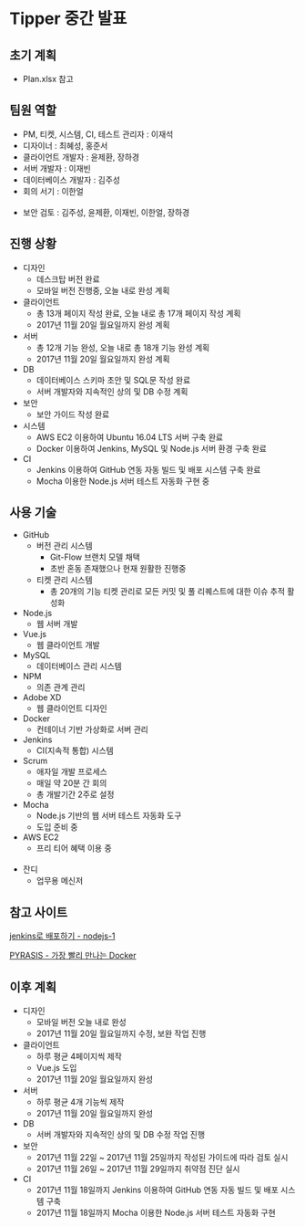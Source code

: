 # Tipper 중간 발표

## 초기 계획
* Plan.xlsx 참고

## 팀원 역할
* PM, 티켓, 시스템, CI, 테스트 관리자 : 이재석
* 디자이너 : 최혜성, 홍준서
* 클라이언트 개발자 : 윤제환, 장하경
* 서버 개발자 : 이재빈
* 데이터베이스 개발자 : 김주성
* 회의 서기 : 이한얼
<br><br>
* 보안 검토 : 김주성, 윤제환, 이재빈, 이한얼, 장하경

## 진행 상황
* 디자인
    * 데스크탑 버전 완료
    * 모바일 버전 진행중, 오늘 내로 완성 계획
* 클라이언트
    * 총 13개 페이지 작성 완료, 오늘 내로 총 17개 페이지 작성 계획
    * 2017년 11월 20일 월요일까지 완성 계획
* 서버
    * 총 12개 기능 완성, 오늘 내로 총 18개 기능 완성 계획
    * 2017년 11월 20일 월요일까지 완성 계획
* DB
    * 데이터베이스 스키마 초안 및 SQL문 작성 완료
    * 서버 개발자와 지속적인 상의 및 DB 수정 계획
* 보안
    * 보안 가이드 작성 완료
* 시스템
    * AWS EC2 이용하여 Ubuntu 16.04 LTS 서버 구축 완료
    * Docker 이용하여 Jenkins, MySQL 및 Node.js 서버 환경 구축 완료
* CI
    * Jenkins 이용하여 GitHub 연동 자동 빌드 및 배포 시스템 구축 완료
    * Mocha 이용한 Node.js 서버 테스트 자동화 구현 중

## 사용 기술
* GitHub
    * 버전 관리 시스템
        * Git-Flow 브랜치 모델 채택
        * 초반 혼동 존재했으나 현재 원활한 진행중
    * 티켓 관리 시스템
        * 총 20개의 기능 티켓 관리로 모든 커밋 및 풀 리퀘스트에 대한 이슈 추적 활성화
* Node.js
    * 웹 서버 개발
* Vue.js
    * 웹 클라이언트 개발
* MySQL
    * 데이터베이스 관리 시스템
* NPM
    * 의존 관계 관리
* Adobe XD
    * 웹 클라이언트 디자인
* Docker
    * 컨테이너 기반 가상화로 서버 관리
* Jenkins
    * CI(지속적 통합) 시스템
* Scrum
    * 애자일 개발 프로세스
    * 매일 약 20분 간 회의
    * 총 개발기간 2주로 설정
* Mocha
    * Node.js 기반의 웹 서버 테스트 자동화 도구
    * 도입 준비 중
* AWS EC2
    * 프리 티어 혜택 이용 중
<br><br>
* 잔디
    * 업무용 메신저

## 참고 사이트
[jenkins로 배포하기 - nodejs-1](https://setyourmindpark.github.io/2017/04/22/jenkins-2/)

[PYRASIS - 가장 빨리 만나는 Docker](http://pyrasis.com/docker.html)

## 이후 계획
* 디자인
    * 모바일 버전 오늘 내로 완성
    * 2017년 11월 20일 월요일까지 수정, 보완 작업 진행
* 클라이언트
    * 하루 평균 4페이지씩 제작
    * Vue.js 도입
    * 2017년 11월 20일 월요일까지 완성
* 서버
    * 하루 평균 4개 기능씩 제작
    * 2017년 11월 20일 월요일까지 완성
* DB
    * 서버 개발자와 지속적인 상의 및 DB 수정 작업 진행
* 보안
    * 2017년 11월 22일 ~ 2017년 11월 25일까지 작성된 가이드에 따라 검토 실시
    * 2017년 11월 26일 ~ 2017년 11월 29일까지 취약점 진단 실시
* CI
    * 2017년 11월 18일까지 Jenkins 이용하여 GitHub 연동 자동 빌드 및 배포 시스템 구축
    * 2017년 11월 18일까지 Mocha 이용한 Node.js 서버 테스트 자동화 구현
